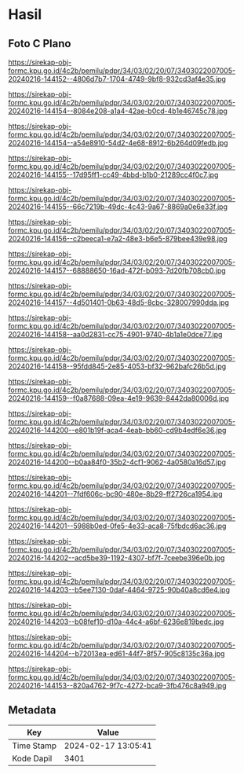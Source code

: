 # Hasil

## Foto C Plano

https://sirekap-obj-formc.kpu.go.id/4c2b/pemilu/pdpr/34/03/02/20/07/3403022007005-20240216-144152--4806d7b7-1704-4749-9bf8-932cd3af4e35.jpg

https://sirekap-obj-formc.kpu.go.id/4c2b/pemilu/pdpr/34/03/02/20/07/3403022007005-20240216-144154--8084e208-a1a4-42ae-b0cd-4b1e46745c78.jpg

https://sirekap-obj-formc.kpu.go.id/4c2b/pemilu/pdpr/34/03/02/20/07/3403022007005-20240216-144154--a54e8910-54d2-4e68-8912-6b264d09fedb.jpg

https://sirekap-obj-formc.kpu.go.id/4c2b/pemilu/pdpr/34/03/02/20/07/3403022007005-20240216-144155--17d95ff1-cc49-4bbd-b1b0-21289cc4f0c7.jpg

https://sirekap-obj-formc.kpu.go.id/4c2b/pemilu/pdpr/34/03/02/20/07/3403022007005-20240216-144155--66c7219b-49dc-4c43-9a67-8869a0e6e33f.jpg

https://sirekap-obj-formc.kpu.go.id/4c2b/pemilu/pdpr/34/03/02/20/07/3403022007005-20240216-144156--c2beeca1-e7a2-48e3-b6e5-879bee439e98.jpg

https://sirekap-obj-formc.kpu.go.id/4c2b/pemilu/pdpr/34/03/02/20/07/3403022007005-20240216-144157--68888650-16ad-472f-b093-7d20fb708cb0.jpg

https://sirekap-obj-formc.kpu.go.id/4c2b/pemilu/pdpr/34/03/02/20/07/3403022007005-20240216-144157--4d501401-0b63-48d5-8cbc-328007990dda.jpg

https://sirekap-obj-formc.kpu.go.id/4c2b/pemilu/pdpr/34/03/02/20/07/3403022007005-20240216-144158--aa0d2831-cc75-4901-9740-4b1a1e0dce77.jpg

https://sirekap-obj-formc.kpu.go.id/4c2b/pemilu/pdpr/34/03/02/20/07/3403022007005-20240216-144158--95fdd845-2e85-4053-bf32-962bafc26b5d.jpg

https://sirekap-obj-formc.kpu.go.id/4c2b/pemilu/pdpr/34/03/02/20/07/3403022007005-20240216-144159--f0a87688-09ea-4e19-9639-8442da80006d.jpg

https://sirekap-obj-formc.kpu.go.id/4c2b/pemilu/pdpr/34/03/02/20/07/3403022007005-20240216-144200--e801b19f-aca4-4eab-bb60-cd9b4edf6e36.jpg

https://sirekap-obj-formc.kpu.go.id/4c2b/pemilu/pdpr/34/03/02/20/07/3403022007005-20240216-144200--b0aa84f0-35b2-4cf1-9062-4a0580a16d57.jpg

https://sirekap-obj-formc.kpu.go.id/4c2b/pemilu/pdpr/34/03/02/20/07/3403022007005-20240216-144201--7fdf606c-bc90-480e-8b29-ff2726ca1954.jpg

https://sirekap-obj-formc.kpu.go.id/4c2b/pemilu/pdpr/34/03/02/20/07/3403022007005-20240216-144201--5988b0ed-0fe5-4e33-aca8-75fbdcd6ac36.jpg

https://sirekap-obj-formc.kpu.go.id/4c2b/pemilu/pdpr/34/03/02/20/07/3403022007005-20240216-144202--acd5be39-1192-4307-bf7f-7ceebe396e0b.jpg

https://sirekap-obj-formc.kpu.go.id/4c2b/pemilu/pdpr/34/03/02/20/07/3403022007005-20240216-144203--b5ee7130-0daf-4464-9725-90b40a8cd6e4.jpg

https://sirekap-obj-formc.kpu.go.id/4c2b/pemilu/pdpr/34/03/02/20/07/3403022007005-20240216-144203--b08fef10-d10a-44c4-a6bf-6236e819bedc.jpg

https://sirekap-obj-formc.kpu.go.id/4c2b/pemilu/pdpr/34/03/02/20/07/3403022007005-20240216-144204--b72013ea-ed61-44f7-8f57-905c8135c36a.jpg

https://sirekap-obj-formc.kpu.go.id/4c2b/pemilu/pdpr/34/03/02/20/07/3403022007005-20240216-144153--820a4762-9f7c-4272-bca9-3fb476c8a949.jpg


## Metadata

| Key        | Value               |
| ---------- | ------------------- |
| Time Stamp | 2024-02-17 13:05:41 |
| Kode Dapil | 3401                |



